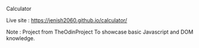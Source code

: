 Calculator

Live site : https://jenish2060.github.io/calculator/

Note : Project from TheOdinProject To showcase basic Javascript and DOM knowledge.
